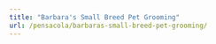 ```yaml
---
title: "Barbara's Small Breed Pet Grooming"
url: /pensacola/barbaras-small-breed-pet-grooming/
---
```

